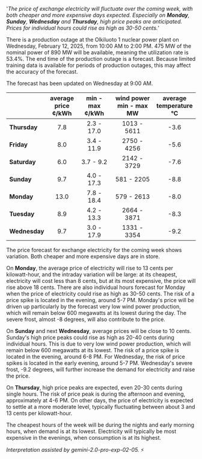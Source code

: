 '*The price of exchange electricity will fluctuate over the coming week, with both cheaper and more expensive days expected. Especially on **Monday**, **Sunday**, **Wednesday** and **Thursday**, high price peaks are anticipated. Prices for individual hours could rise as high as 30-50 cents.*'

There is a production outage at the Olkiluoto 1 nuclear power plant on Wednesday, February 12, 2025, from 10:00 AM to 2:00 PM. 475 MW of the nominal power of 890 MW will be available, meaning the utilization rate is 53.4%. The end time of the production outage is a forecast. Because limited training data is available for periods of production outages, this may affect the accuracy of the forecast.

The forecast has been updated on Wednesday at 9:00 AM.

|   | average<br>price<br>¢/kWh | min - max<br>¢/kWh | wind power<br>min - max<br>MW | average<br>temperature<br>°C |
|:-------------|:----------------:|:----------------:|:-------------:|:-------------:|
| **Thursday**  | 7.8              | 2.3 - 17.0       | 1013 - 5611   | -3.6          |
| **Friday**    | 8.0              | 3.4 - 11.9       | 2750 - 4256   | -5.6          |
| **Saturday**  | 6.0              | 3.7 - 9.2        | 2142 - 3729   | -7.6          |
| **Sunday**    | 9.7              | 4.0 - 17.3       | 581 - 2205    | -8.8          |
| **Monday**    | 13.0             | 7.8 - 18.4       | 579 - 2613    | -8.0          |
| **Tuesday**   | 8.9              | 4.2 - 13.3       | 2664 - 3871   | -8.3          |
| **Wednesday** | 9.7              | 3.0 - 17.9       | 1331 - 3354   | -9.2          |

The price forecast for exchange electricity for the coming week shows variation. Both cheaper and more expensive days are in store.

On **Monday**, the average price of electricity will rise to 13 cents per kilowatt-hour, and the intraday variation will be large: at its cheapest, electricity will cost less than 8 cents, but at its most expensive, the price will rise above 18 cents. There are also individual hours forecast for Monday when the price of electricity could rise as high as 30-50 cents. The risk of a price spike is located in the evening, around 5-7 PM. Monday's price will be driven up particularly by the forecast very low wind power production, which will remain below 600 megawatts at its lowest during the day. The severe frost, almost -8 degrees, will also contribute to the price.

On **Sunday** and next **Wednesday**, average prices will be close to 10 cents. Sunday's high price peaks could rise as high as 20-40 cents during individual hours. This is due to very low wind power production, which will remain below 600 megawatts at its lowest. The risk of a price spike is located in the evening, around 6-8 PM. For Wednesday, the risk of price spikes is located in the early evening, around 5-7 PM. Wednesday's severe frost, -9.2 degrees, will further increase the demand for electricity and raise the price.

On **Thursday**, high price peaks are expected, even 20-30 cents during single hours. The risk of price peak is during the afternoon and evening, approximately at 4-6 PM. On other days, the price of electricity is expected to settle at a more moderate level, typically fluctuating between about 3 and 13 cents per kilowatt-hour.

The cheapest hours of the week will be during the nights and early morning hours, when demand is at its lowest. Electricity will typically be most expensive in the evenings, when consumption is at its highest.

*Interpretation assisted by gemini-2.0-pro-exp-02-05.* ⚡

